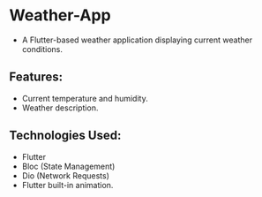 # Weather-App


 - A Flutter-based weather application displaying current weather conditions.

## Features:

 - Current temperature and humidity. 
 - Weather description.

## Technologies Used:

 - Flutter 
 - Bloc (State Management)
 - Dio (Network Requests)
 - Flutter built-in animation.

